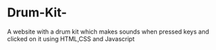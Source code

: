 # Drum-Kit-
A website with a drum kit which makes sounds when pressed keys and clicked on it using HTML,CSS and Javascript
